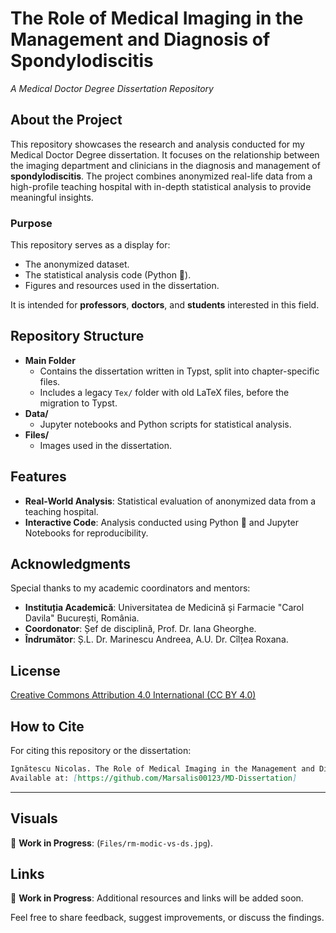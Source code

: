 # The Role of Medical Imaging in the Management and Diagnosis of Spondylodiscitis  

_A Medical Doctor Degree Dissertation Repository_

## About the Project  

This repository showcases the research and analysis conducted for my Medical Doctor Degree dissertation. It focuses on the relationship between the imaging department and clinicians in the diagnosis and management of **spondylodiscitis**. The project combines anonymized real-life data from a high-profile teaching hospital with in-depth statistical analysis to provide meaningful insights.  

### Purpose  

This repository serves as a display for:  

- The anonymized dataset.  
- The statistical analysis code (Python 🐍).  
- Figures and resources used in the dissertation.  

It is intended for **professors**, **doctors**, and **students** interested in this field.


## Repository Structure  

- **Main Folder**  
  - Contains the dissertation written in Typst, split into chapter-specific files.  
  - Includes a legacy `Tex/` folder with old LaTeX files, before the migration to Typst.  
- **Data/**  
  - Jupyter notebooks and Python scripts for statistical analysis.  
- **Files/**  
  - Images used in the dissertation.  

## Features  

- **Real-World Analysis**: Statistical evaluation of anonymized data from a teaching hospital.  
- **Interactive Code**: Analysis conducted using Python 🐍 and Jupyter Notebooks for reproducibility.  

## Acknowledgments  

Special thanks to my academic coordinators and mentors:  

- **Instituția Academică**: Universitatea de Medicină și Farmacie "Carol Davila" București, România.
- **Coordonator**: Șef de disciplină, Prof. Dr. Iana Gheorghe.  
- **Îndrumător**: Ș.L. Dr. Marinescu Andreea,  A.U. Dr. Cîlțea Roxana.  

## License  

[Creative Commons Attribution 4.0 International (CC BY 4.0)](https://creativecommons.org/licenses/by/4.0/) 

## How to Cite  

For citing this repository or the dissertation:  

```markdown
Ignătescu Nicolas. The Role of Medical Imaging in the Management and Diagnosis of Spondylodiscitis. Year 2025.
Available at: [https://github.com/Marsalis00123/MD-Dissertation]  
```  

---

## Visuals  

🚧 **Work in Progress**:  (`Files/rm-modic-vs-ds.jpg`).  

## Links  

🚧 **Work in Progress**: Additional resources and links will be added soon.  

Feel free to share feedback, suggest improvements, or discuss the findings.  